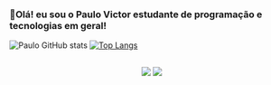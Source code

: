 ### 👋Olá! eu sou o Paulo Victor estudante de programação e tecnologias em geral!

![Paulo GitHub stats](https://github-readme-stats.vercel.app/api?username=costapaulovictor&show_icons=true&theme=radical)
[![Top Langs](https://github-readme-stats.vercel.app/api/top-langs/?username=anuraghazra&layout=radical)](https://github.com/anuraghazra/github-readme-stats)


<div align="center">
 
  ##
 
<div> 
  <a href = "mailto:costapaulovictorr@gmail.com"><img src="https://img.shields.io/badge/-Gmail-%23333?style=for-the-badge&logo=gmail&logoColor=white" target="_blank"></a>
  <a href="https://www.linkedin.com/in/paulo-victor-025776206/" target="_blank"><img src="https://img.shields.io/badge/-LinkedIn-%230077B5?style=for-the-badge&logo=linkedin&logoColor=white" target="_blank"></a> 

</div>
